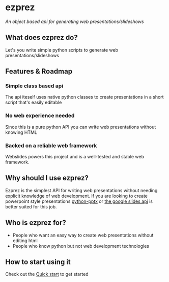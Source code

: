 # ezprez

*An object based api for generating web presentations/slideshows*

## What does ezprez do?

Let's you write simple python scripts to generate web presentations/slideshows

## Features & Roadmap

### Simple class based api

The api iteself uses native python classes to create presentations in a short script that's easily editable

### No web experience needed

Since this is a pure python API you can write web presentations without knowing HTML

### Backed on a reliable web framework

Webslides powers this project and is a well-tested and stable web framework.

## Why should I use ezprez?

Ezprez is the simplest API for writing web presentations without needing explicit knowledge of web development. If you are looking to create powerpoint style presentations [python-pptx](https://python-pptx.readthedocs.io/en/latest/) or [the google slides api](https://developers.google.com/slides/quickstart/python) is better suited for this job.

## Who is ezprez for?

- People who want an easy way to create web presentations without editing html
- People who know python but not web development technologies

## How to start using it

Check out the [Quick start](/quick-start) to get started
